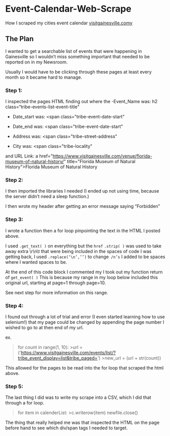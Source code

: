 # Event-Calendar-Web-Scrape
How I scraped my cities event calendar <a href="https://www.visitgainesville.com/events/" title="visitgainesville.com">visitgainesville.comy</a>

## The Plan
I wanted to get a searchable list of events that were happening in Gainesville so I wouldn’t miss something important that needed to be reported on in my Newsroom.

Usually I would have to be clicking through these pages at least every month so it became hard to manage.

### Step 1: 
I inspected the pages HTML finding out where the
-Event_Name was:
h2 class=“tribe-events-list-event-title"

- Date_start was:
<span class="tribe-event-date-start"

- Date_end was:
<span class="tribe-event-date-start"

- Address was:
<span class="tribe-street-address"

- City was:
<span class="tribe-locality"

and URL Link: a href="https://www.visitgainesville.com/venue/florida-museum-of-natural-history/" title="Florida Museum of Natural History">Florida Museum of Natural History</a>

### Step 2:
I then imported the libraries I needed (I ended up not using time, because the server didn’t need a sleep function.)

I then wrote my header after getting an error message saying “Forbidden”

### Step 3:
I wrote a function then a for loop pinpointing the text in the HTML I posted above.

I used `.get_text( )` on everything but the `href`
`.strip( )` was used to take away extra \r\n\t that were being included in the spaces of code I was getting back, I used `.replace(‘\n’,’’)` to change` /n’s` I added to be spaces where I wanted spaces to be.

At the end of this code block I commented my I took out my function  return of `get_event( )` This is because my range in my loop below included this original url, starting at page=1 through page=10.

See next step for more information on this range.

### Step 4:
I found out through a lot of trial and error (I even started learning how to use selenium!) that my page could be changed by appending the page number I wished to go to at then end of my url.

ex.

>for count in range(1, 10):
	>url = ('https://www.visitgainesville.com/events/list/?tribe_event_display=list&tribe_paged=')
	>new_url = (url + str(count))

This allowed for the pages to be read into the for loop that scraped the html above.


### Step 5:

The last thing I did was to write my scrape into a CSV, which I did that through a for loop.
  
>for item in calenderList:
	>c.writerow(item)
>newfile.close()

The thing that really helped me was that inspected the HTML on the page before hand to see which div/span tags I needed to target.

